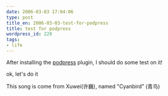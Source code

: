 ```yaml
---
date: 2006-03-03 17:04:06
type: post
title_en: 2006-03-03-test-for-podpress
title: test for podpress
wordpress_id: 229
tags:
- life
---
```


After installing the [podpress](http://www.mightyseek.com/podpress) plugin, I should do some test on it!

ok, let's do it

This song is come from Xuwei(许巍), named "Cyanbird" (青鸟)

 
